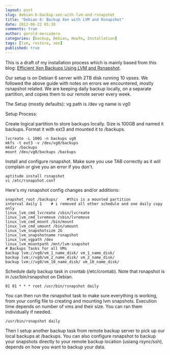 ```yaml
---
layout: post
slug: debian-6-backup-xen-with-lvm-and-rsnapshot
title: "Debian 6: Backup Xen with LVM and Rsnapshot"
date: 2012-06-22 05:38
comments: true
author: gerold-mercadero
categories: [backup, Debian, HowTo, Installation]
tags: [lvm, restore, xen]
published: true
---
```



This is a draft of my installation process which is mainly based from this blog:  [Efficient Xen Backups Using LVM and Rsnapshot](http://backdrift.org/efficient-xen-backups-using-lvm-and-rsnapshot).

Our setup is on Debian 6 server with 2TB disk running 10 vpses. We followed the above guide with notes on errors we encountered, mostly rsnapshot related. We are keeping daily backup locally, on a separate partition, and copies them to our remote server every week.

The Setup (mostly defaults):
vg path is /dev
vg name is vg0

Setup Process:

Create logical partition to store backups locally.  Size is 100GB and named it backups.  Format it with ext3 and mounted it to /backups.

```
lvcreate -L 100G -n backups vg0
mkfs -t ext3 -v /dev/vg0/backups
mkdir /backups
mount /dev/vg0/backups /backups
```

Install and configure rsnapshot.  Make sure you use TAB correctly as it will complain or give you an error if you don't.

```
aptitude install rsnapshot
vi /etc/rsnapshot.conf
```

Here's my rsnapshot config changes and/or additions:

```
snapshot_root /backups/    #this is a mounted partition
interval daily 1    # i removed all other schedule and one daily copy only
linux_lvm_cmd_lvcreate /sbin/lvcreate
linux_lvm_cmd_lvremove /sbin/lvremove
linux_lvm_cmd_mount /bin/mount
linux_lvm_cmd_umount /bin/umount
linux_lvm_snapshotsize 2G
linux_lvm_snapshotname rsnapshot
linux_lvm_vgpath /dev
linux_lvm_mountpath /mnt/lvm-snapshot
# Backups Tasks for all VMs
backup lvm://vg0/vm_1_name_disk/ vm_1_name_disk/
backup lvm://vg0/vm_2_name_disk/ vm_2_name_disk/
backup lvm://vg0/vm_10_name_disk/ vm_10_name_disk/
```

Schedule daily backup task in crontab (/etc/crontab). Note that rsnapshot is in /usr/bin/rsnapshot on Debian.

```
01 01 * * * root /usr/bin/rsnapshot daily
```

You can then run the rsnapshot task to make sure everything is working, from your config file to creating and mounting lvm snapshots. Execution time depends on number of vms and their size. You can ran them individually if needed.

```
/usr/bin/rsnapshot daily
```

Then I setup another backup task from remote backup server to pick up our local backups at /backups. You can also configure rsnapshot to backup your snapshots directly to your remote backup location (usiang rsync/ssh), depends on how you want to backup your data.
